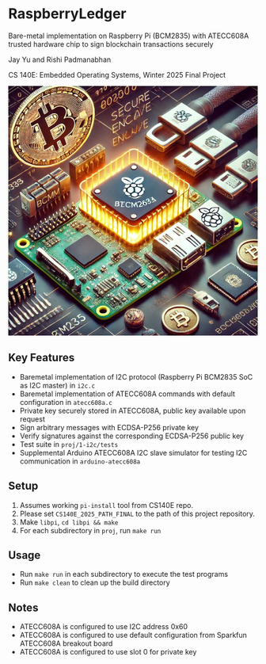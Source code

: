 # RaspberryLedger
Bare-metal implementation on Raspberry Pi (BCM2835) with ATECC608A trusted hardware chip to sign blockchain transactions securely

Jay Yu and Rishi Padmanabhan

CS 140E: Embedded Operating Systems, Winter 2025 Final Project

![Raspberry TEE](./img/image.png)


## Key Features

- Baremetal implementation of I2C protocol (Raspberry Pi BCM2835 SoC as I2C master) in `i2c.c`
- Baremetal implementation of ATECC608A commands with default configuration in `atecc608a.c`
- Private key securely stored in ATECC608A, public key available upon request
- Sign arbitrary messages with ECDSA-P256 private key
- Verify signatures against the corresponding ECDSA-P256 public key
- Test suite in `proj/1-i2c/tests`
- Supplemental Arduino ATECC608A I2C slave simulator for testing I2C communication in `arduino-atecc608a`

## Setup

1. Assumes working `pi-install` tool from CS140E repo.
2. Please set `CS140E_2025_PATH_FINAL` to the path of this project repository. 
3. Make `libpi`, `cd libpi && make`
4. For each subdirectory in `proj`, run `make run`

## Usage

- Run `make run` in each subdirectory to execute the test programs
- Run `make clean` to clean up the build directory

## Notes

- ATECC608A is configured to use I2C address 0x60
- ATECC608A is configured to use default configuration from Sparkfun ATECC608A breakout board
- ATECC608A is configured to use slot 0 for private key
